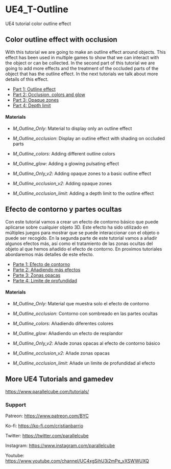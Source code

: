 # UE4_T-Outline
UE4 tutorial color outline effect

## Color outline effect with occlusion

With this tutorial we are going to make an outline effect around objects. This effect has been used in multiple games to show that we can interact with the object or can be collected. In the second part of this tutorial we are going to add more effects and the treatment of the occluded parts of the object that has the outline effect. In the next tutorials we talk about more details of this effect.

* [Part 1: Outline effect](https://www.parallelcube.com/2017/12/05/outline-effect-part-1/)
* [Part 2: Occlusion, colors and glow](https://www.parallelcube.com/2017/12/08/outline-effect-part-2/)
* [Part 3: Opaque zones](https://www.parallelcube.com/2018/12/18/outline-effect-part-3/)
* [Part 4: Depth limit](https://www.parallelcube.com/2018/12/21/outline-effect-part-4/)

#### Materials
- *M_Outline_Only*: Material to display only an outline effect

- *M_Outline_occlusion*: Display an outline effect with shading on occluded parts
- *M_Outline_colors*: Adding different outline colors
- *M_Outline_glow*: Adding a glowing pulsating effect

- *M_Outline_Only_v2*: Adding opaque zones to a basic outline effect
- *M_Outline_occlusion_v2*: Adding opaque zones

- *M_Outline_occlusion_limit*: Adding a depth limit to the outline effect


## Efecto de contorno y partes ocultas

Con este tutorial vamos a crear un efecto de contorno básico que puede aplicarse sobre cualquier objeto 3D. Este efecto ha sido utilizado en múltiples juegos para mostrar que se puede interaccionar con el objeto o puede ser recogido. En la segunda parte de este tutorial vamos a añadir algunos efectos más, así como el tratamiento de las zonas ocultas del objeto al que hemos añadido el efecto de contorno. En proximos tutoriales abordaremos más detalles de este efecto.

* [Parte 1: Efecto de contorno](https://www.parallelcube.com/es/2017/12/06/efecto-de-contorno-parte-1/)
* [Parte 2: Añadiendo más efectos](https://www.parallelcube.com/es/2017/12/09/efecto-de-contorno-parte-2/)
* [Parte 3: Zonas opacas](https://www.parallelcube.com/es/2018/12/22/efecto-de-contorno-parte-3/)
* [Parte 4: Limite de profundidad](https://www.parallelcube.com/es/2018/12/22/efecto-de-contorno-parte-4/)

#### Materials
- *M_Outline_Only*: Material que muestra solo el efecto de contorno

- *M_Outline_occlusion*: Contorno con sombreado en las partes ocultas
- *M_Outline_colors*: Añadiendo diferentes colores
- *M_Outline_glow*: Añadiendo un efecto de resplandor

- *M_Outline_Only_v2*: Añade zonas opacas al efecto de contorno básico
- *M_Outline_occlusion_v2*: Añade zonas opacas

- *M_Outline_occlusion_limit*: Añade un limite de profundidad al efecto


## More UE4 Tutorials and gamedev

https://www.parallelcube.com/tutorials/

### Support
Patreon: https://www.patreon.com/BYC

Ko-fi: https://ko-fi.com/cristianbarrio

Twitter: https://twitter.com/parallelcube

Instagram: https://www.instagram.com/parallelcube

Youtube: https://www.youtube.com/channel/UC4xgSihU3i2mPe_vXSWWUXQ
